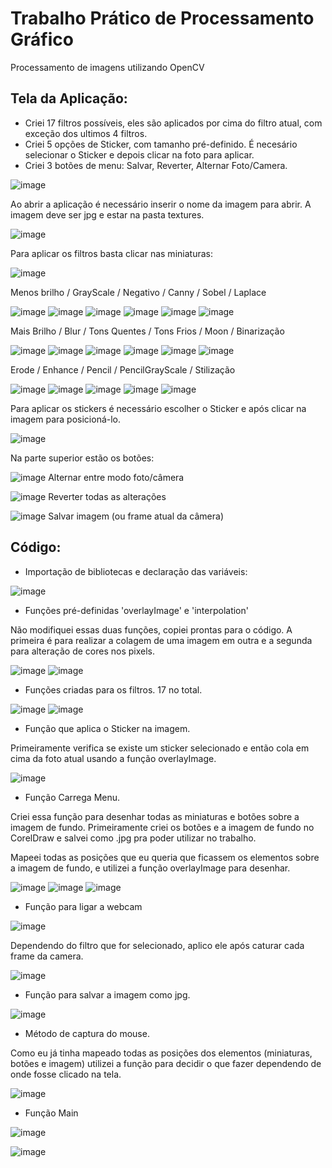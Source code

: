 <h1> Trabalho Prático de Processamento Gráfico </h1>

Processamento de imagens utilizando OpenCV

<h2> Tela da Aplicação: </h2>

- Criei 17 filtros possíveis, eles são aplicados por cima do filtro atual, com exceção dos ultimos 4 filtros.
- Criei 5 opções de Sticker, com tamanho pré-definido. É necesário selecionar o Sticker e depois clicar na foto para aplicar.
- Criei 3 botões de menu: Salvar, Reverter, Alternar Foto/Camera.

![image](https://user-images.githubusercontent.com/58199187/174677833-a7be11f8-b58f-4b9f-9aac-2e7338fa1058.png)

Ao abrir a aplicação é necessário inserir o nome da imagem para abrir. A imagem deve ser jpg e estar na pasta textures.

![image](https://user-images.githubusercontent.com/58199187/174691537-50d2d268-58a4-4698-9472-dbeeb946adc7.png)


Para aplicar os filtros basta clicar nas miniaturas:

![image](https://user-images.githubusercontent.com/58199187/174691560-132a4fb7-90bf-4616-a9c4-d124152dd94f.png)

Menos brilho / GrayScale /  Negativo  /  Canny  /  Sobel  /  Laplace

![image](https://user-images.githubusercontent.com/58199187/174693415-2041c263-b949-4554-85c1-2ed46da97d0b.png) ![image](https://user-images.githubusercontent.com/58199187/174693471-cc6b433f-c660-4ab2-9782-f6257fea672d.png) ![image](https://user-images.githubusercontent.com/58199187/174693878-592b3df0-c5b0-43a9-a0b4-2fa0a7882c01.png) ![image](https://user-images.githubusercontent.com/58199187/174693892-7c8183dc-546f-4590-ae1f-10bb8c4040e0.png)  ![image](https://user-images.githubusercontent.com/58199187/174693914-aebdbd00-587b-4c11-9f2b-ab38884a89fa.png) ![image](https://user-images.githubusercontent.com/58199187/174693946-86fa41ed-3d81-47eb-a238-8395ba2c5634.png) 

Mais Brilho  /  Blur   /  Tons Quentes / Tons Frios / Moon  /  Binarização

![image](https://user-images.githubusercontent.com/58199187/174693966-19e1a06e-6185-4f88-b5c3-fabaead61b6b.png) ![image](https://user-images.githubusercontent.com/58199187/174694180-f7058c63-b449-43f8-9017-d1babb9a31f9.png) ![image](https://user-images.githubusercontent.com/58199187/174694198-9cf9a8f4-16f9-48ec-ae77-bde158eaaaa8.png) ![image](https://user-images.githubusercontent.com/58199187/174694216-2ca2bc82-b1c8-4c45-9fad-c57d7f779d45.png) ![image](https://user-images.githubusercontent.com/58199187/174694229-206d403c-141e-43ae-97ef-5a1d3415e56c.png) ![image](https://user-images.githubusercontent.com/58199187/174694249-f891bb56-8ba4-4a23-b441-eef09cc872fe.png)

Erode / Enhance / Pencil / PencilGrayScale / Stilização

![image](https://user-images.githubusercontent.com/58199187/174694486-827653d0-b40a-4001-a12a-8264c15b5727.png) ![image](https://user-images.githubusercontent.com/58199187/174694499-e935cc23-754f-445a-a617-78b30a0404c9.png) ![image](https://user-images.githubusercontent.com/58199187/174694519-f02c6c53-b001-4712-a5d2-1e4ed5fe18b2.png) ![image](https://user-images.githubusercontent.com/58199187/174694539-b3b99603-7ad3-45a2-87cf-d42c164f8089.png) ![image](https://user-images.githubusercontent.com/58199187/174694561-577e0238-148d-408e-ba4e-958b531fad68.png)




Para aplicar os stickers é necessário escolher o Sticker e após clicar na imagem para posicioná-lo.

![image](https://user-images.githubusercontent.com/58199187/174691651-9618311e-be0d-4042-ad3e-33236c1c75d2.png)

Na parte superior estão os botões:

![image](https://user-images.githubusercontent.com/58199187/174691718-a583b187-de84-42b7-ac66-197f76dfad64.png) Alternar entre modo foto/câmera

![image](https://user-images.githubusercontent.com/58199187/174691766-ce0861ba-b999-4ecc-8252-a4b1f7d1c3d9.png) Reverter todas as alterações

![image](https://user-images.githubusercontent.com/58199187/174691806-09ca0cf3-0e2e-4399-999d-b5506f9d9dc0.png) Salvar imagem (ou frame atual da câmera)


<h2> Código: </h2>

- Importação de bibliotecas e declaração das variáveis:

![image](https://user-images.githubusercontent.com/58199187/174691941-6568a81b-93f3-457a-bd3d-5df9587968c1.png)


- Funções pré-definidas 'overlayImage' e 'interpolation'

Não modifiquei essas duas funções, copiei prontas para o código. A primeira é para realizar a colagem de uma imagem em outra e a segunda para alteração de cores nos pixels.

![image](https://user-images.githubusercontent.com/58199187/174450694-6a87eb62-4622-476b-88af-1c20215e9d82.png)
![image](https://user-images.githubusercontent.com/58199187/174450698-e59ad9ea-401a-4a76-8c11-89845eb16079.png)

- Funções criadas para os filtros. 17 no total.

![image](https://user-images.githubusercontent.com/58199187/174692059-0e6215e8-ec5b-46aa-acfb-4f2663b51b68.png)
![image](https://user-images.githubusercontent.com/58199187/174692083-f0883eaa-e37c-42c0-9098-923136291bbb.png)

- Função que aplica o Sticker na imagem.

Primeiramente verifica se existe um sticker selecionado e então cola em cima da foto atual usando a função overlayImage.

![image](https://user-images.githubusercontent.com/58199187/174450875-97d8405d-f8d8-4eda-8fee-93fdcfb66558.png)

- Função Carrega Menu.

Criei essa função para desenhar todas as miniaturas e botões sobre a imagem de fundo. 
Primeiramente criei os botões e a imagem de fundo no CorelDraw e salvei como .jpg pra poder utilizar no trabalho.

Mapeei todas as posições que eu queria que ficassem os elementos sobre a imagem de fundo, e utilizei a função overlayImage para desenhar.

![image](https://user-images.githubusercontent.com/58199187/174450988-d4af8273-4c0e-4cc0-8968-d6c10e07cbb6.png)
![image](https://user-images.githubusercontent.com/58199187/174451041-86834263-291a-49c8-81c1-c687cdd856e5.png)
![image](https://user-images.githubusercontent.com/58199187/174451048-666ed46f-54ed-4221-b5bb-99ddbb1d3808.png)

- Função para ligar a webcam

![image](https://user-images.githubusercontent.com/58199187/174451075-4f59296a-3b73-41dc-abce-91750645f692.png)

Dependendo do filtro que for selecionado, aplico ele após caturar cada frame da camera.

![image](https://user-images.githubusercontent.com/58199187/174452637-6f9b82c2-be1c-44a5-ac63-bb6f8865cbfe.png)


- Função para salvar a imagem como jpg.

![image](https://user-images.githubusercontent.com/58199187/174451107-207044c3-a72a-4ce8-b760-151906250baa.png)

- Método de captura do mouse.

Como eu já tinha mapeado todas as posições dos elementos (miniaturas, botões e imagem) utilizei a função para decidir o que fazer dependendo de onde fosse clicado na tela.

![image](https://user-images.githubusercontent.com/58199187/174451146-ff6096c7-7f5c-4e11-87eb-b6555bd536f6.png)

- Função Main

![image](https://user-images.githubusercontent.com/58199187/174451169-95ce2269-1c65-43ce-a67d-20c0e7e6f0ab.png)

![image](https://user-images.githubusercontent.com/58199187/174451178-7b474040-5b50-4d34-9fea-ac22cc74b4d3.png)

